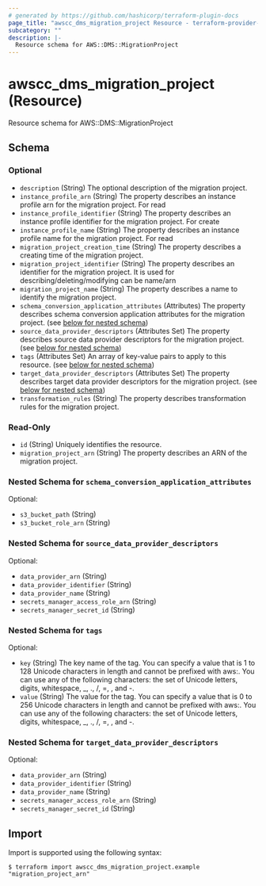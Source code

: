 ```yaml
---
# generated by https://github.com/hashicorp/terraform-plugin-docs
page_title: "awscc_dms_migration_project Resource - terraform-provider-awscc"
subcategory: ""
description: |-
  Resource schema for AWS::DMS::MigrationProject
---
```


# awscc_dms_migration_project (Resource)

Resource schema for AWS::DMS::MigrationProject



<!-- schema generated by tfplugindocs -->
## Schema

### Optional

- `description` (String) The optional description of the migration project.
- `instance_profile_arn` (String) The property describes an instance profile arn for the migration project. For read
- `instance_profile_identifier` (String) The property describes an instance profile identifier for the migration project. For create
- `instance_profile_name` (String) The property describes an instance profile name for the migration project. For read
- `migration_project_creation_time` (String) The property describes a creating time of the migration project.
- `migration_project_identifier` (String) The property describes an identifier for the migration project. It is used for describing/deleting/modifying can be name/arn
- `migration_project_name` (String) The property describes a name to identify the migration project.
- `schema_conversion_application_attributes` (Attributes) The property describes schema conversion application attributes for the migration project. (see [below for nested schema](#nestedatt--schema_conversion_application_attributes))
- `source_data_provider_descriptors` (Attributes Set) The property describes source data provider descriptors for the migration project. (see [below for nested schema](#nestedatt--source_data_provider_descriptors))
- `tags` (Attributes Set) An array of key-value pairs to apply to this resource. (see [below for nested schema](#nestedatt--tags))
- `target_data_provider_descriptors` (Attributes Set) The property describes target data provider descriptors for the migration project. (see [below for nested schema](#nestedatt--target_data_provider_descriptors))
- `transformation_rules` (String) The property describes transformation rules for the migration project.

### Read-Only

- `id` (String) Uniquely identifies the resource.
- `migration_project_arn` (String) The property describes an ARN of the migration project.

<a id="nestedatt--schema_conversion_application_attributes"></a>
### Nested Schema for `schema_conversion_application_attributes`

Optional:

- `s3_bucket_path` (String)
- `s3_bucket_role_arn` (String)


<a id="nestedatt--source_data_provider_descriptors"></a>
### Nested Schema for `source_data_provider_descriptors`

Optional:

- `data_provider_arn` (String)
- `data_provider_identifier` (String)
- `data_provider_name` (String)
- `secrets_manager_access_role_arn` (String)
- `secrets_manager_secret_id` (String)


<a id="nestedatt--tags"></a>
### Nested Schema for `tags`

Optional:

- `key` (String) The key name of the tag. You can specify a value that is 1 to 128 Unicode characters in length and cannot be prefixed with aws:. You can use any of the following characters: the set of Unicode letters, digits, whitespace, _, ., /, =, , and -.
- `value` (String) The value for the tag. You can specify a value that is 0 to 256 Unicode characters in length and cannot be prefixed with aws:. You can use any of the following characters: the set of Unicode letters, digits, whitespace, _, ., /, =, , and -.


<a id="nestedatt--target_data_provider_descriptors"></a>
### Nested Schema for `target_data_provider_descriptors`

Optional:

- `data_provider_arn` (String)
- `data_provider_identifier` (String)
- `data_provider_name` (String)
- `secrets_manager_access_role_arn` (String)
- `secrets_manager_secret_id` (String)

## Import

Import is supported using the following syntax:

```shell
$ terraform import awscc_dms_migration_project.example "migration_project_arn"
```
